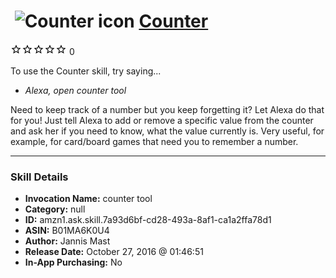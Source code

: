 # &nbsp;<img src="skill_icon" alt="Counter icon" width="36"> [Counter](http://alexa.amazon.com/#skills/amzn1.ask.skill.7a93d6bf-cd28-493a-8af1-ca1a2ffa78d1)
![0 stars](../../images/ic_star_border_black_18dp_1x.png)![0 stars](../../images/ic_star_border_black_18dp_1x.png)![0 stars](../../images/ic_star_border_black_18dp_1x.png)![0 stars](../../images/ic_star_border_black_18dp_1x.png)![0 stars](../../images/ic_star_border_black_18dp_1x.png) 0

To use the Counter skill, try saying...

* *Alexa, open counter tool*

Need to keep track of a number but you keep forgetting it? Let Alexa do that for you! Just tell Alexa to add or remove a specific value from the counter and ask her if you need to know, what the value currently is.
Very useful, for example, for card/board games that need you to remember a number.

***

### Skill Details

* **Invocation Name:** counter tool
* **Category:** null
* **ID:** amzn1.ask.skill.7a93d6bf-cd28-493a-8af1-ca1a2ffa78d1
* **ASIN:** B01MA6K0U4
* **Author:** Jannis Mast
* **Release Date:** October 27, 2016 @ 01:46:51
* **In-App Purchasing:** No
